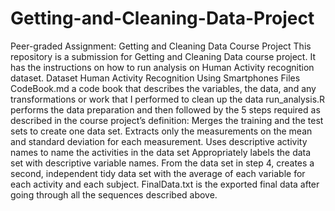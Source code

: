 # Getting-and-Cleaning-Data-Project
Peer-graded Assignment: Getting and Cleaning Data Course Project This repository is a submission for Getting and Cleaning Data course project. It has the instructions on how to run analysis on Human Activity recognition dataset.  Dataset Human Activity Recognition Using Smartphones  Files CodeBook.md a code book that describes the variables, the data, and any transformations or work that I performed to clean up the data  run_analysis.R performs the data preparation and then followed by the 5 steps required as described in the course project’s definition: Merges the training and the test sets to create one data set. Extracts only the measurements on the mean and standard deviation for each measurement. Uses descriptive activity names to name the activities in the data set Appropriately labels the data set with descriptive variable names. From the data set in step 4, creates a second, independent tidy data set with the average of each variable for each activity and each subject. FinalData.txt is the exported final data after going through all the sequences described above.

